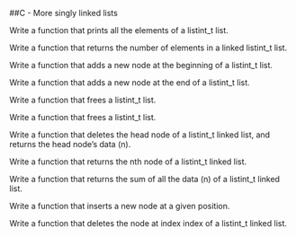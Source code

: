 ##C - More singly linked lists

Write a function that prints all the elements of a listint_t list.

Write a function that returns the number of elements in a linked listint_t list.

Write a function that adds a new node at the beginning of a listint_t list.

Write a function that adds a new node at the end of a listint_t list.

Write a function that frees a listint_t list.

Write a function that frees a listint_t list.

Write a function that deletes the head node of a listint_t linked list, and returns the head node’s data (n).

Write a function that returns the nth node of a listint_t linked list.

Write a function that returns the sum of all the data (n) of a listint_t linked list.

Write a function that inserts a new node at a given position.

Write a function that deletes the node at index index of a listint_t linked list.
